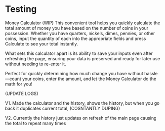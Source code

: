 # Testing
Money Calculator (WIP)
This convenient tool helps you quickly calculate the total amount of money you have based on the number of coins in your possession. Whether you have quarters, nickels, dimes, pennies, or other coins, input the quantity of each into the appropriate fields and press Calculate to see your total instantly.

What sets this calculator apart is its ability to save your inputs even after refreshing the page, ensuring your data is preserved and ready for later use without needing to re-enter it.

Perfect for quickly determining how much change you have without hassle—count your coins, enter the amount, and let the Money Calculator do the math for you!

(UPDATE LOGS)

V1. Made the calculator and the history, shows the history, but when you go back it duplicates current total, (COSNTANTLY DUPING)

V2. Currently the history just updates on refresh of the main page causing the total to repeat many times
